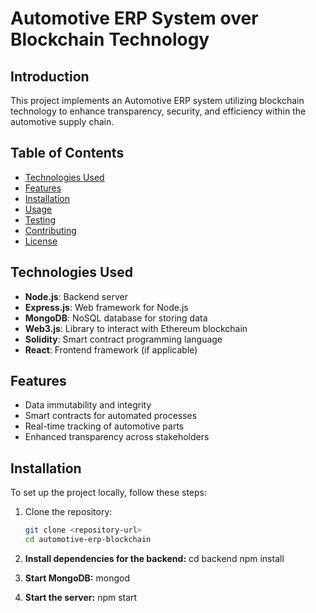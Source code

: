 # Automotive ERP System over Blockchain Technology

## Introduction
This project implements an Automotive ERP system utilizing blockchain technology to enhance transparency, security, and efficiency within the automotive supply chain.

## Table of Contents
- [Technologies Used](#technologies-used)
- [Features](#features)
- [Installation](#installation)
- [Usage](#usage)
- [Testing](#testing)
- [Contributing](#contributing)
- [License](#license)

## Technologies Used
- **Node.js**: Backend server
- **Express.js**: Web framework for Node.js
- **MongoDB**: NoSQL database for storing data
- **Web3.js**: Library to interact with Ethereum blockchain
- **Solidity**: Smart contract programming language
- **React**: Frontend framework (if applicable)

## Features
- Data immutability and integrity
- Smart contracts for automated processes
- Real-time tracking of automotive parts
- Enhanced transparency across stakeholders

## Installation
To set up the project locally, follow these steps:

1. Clone the repository:
   ```bash
   git clone <repository-url>
   cd automotive-erp-blockchain

2. **Install dependencies for the backend:**
    cd backend
    npm install

3. **Start MongoDB:**
    mongod

4. **Start the server:**
    npm start

